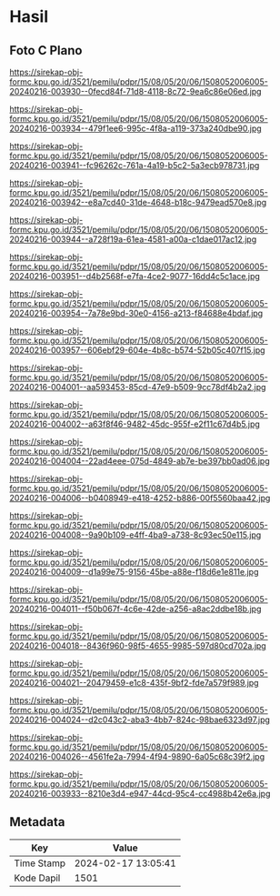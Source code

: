 # Hasil

## Foto C Plano

https://sirekap-obj-formc.kpu.go.id/3521/pemilu/pdpr/15/08/05/20/06/1508052006005-20240216-003930--0fecd84f-71d8-4118-8c72-9ea6c86e06ed.jpg

https://sirekap-obj-formc.kpu.go.id/3521/pemilu/pdpr/15/08/05/20/06/1508052006005-20240216-003934--479f1ee6-995c-4f8a-a119-373a240dbe90.jpg

https://sirekap-obj-formc.kpu.go.id/3521/pemilu/pdpr/15/08/05/20/06/1508052006005-20240216-003941--fc96262c-761a-4a19-b5c2-5a3ecb978731.jpg

https://sirekap-obj-formc.kpu.go.id/3521/pemilu/pdpr/15/08/05/20/06/1508052006005-20240216-003942--e8a7cd40-31de-4648-b18c-9479ead570e8.jpg

https://sirekap-obj-formc.kpu.go.id/3521/pemilu/pdpr/15/08/05/20/06/1508052006005-20240216-003944--a728f19a-61ea-4581-a00a-c1dae017ac12.jpg

https://sirekap-obj-formc.kpu.go.id/3521/pemilu/pdpr/15/08/05/20/06/1508052006005-20240216-003951--d4b2568f-e7fa-4ce2-9077-16dd4c5c1ace.jpg

https://sirekap-obj-formc.kpu.go.id/3521/pemilu/pdpr/15/08/05/20/06/1508052006005-20240216-003954--7a78e9bd-30e0-4156-a213-f84688e4bdaf.jpg

https://sirekap-obj-formc.kpu.go.id/3521/pemilu/pdpr/15/08/05/20/06/1508052006005-20240216-003957--606ebf29-604e-4b8c-b574-52b05c407f15.jpg

https://sirekap-obj-formc.kpu.go.id/3521/pemilu/pdpr/15/08/05/20/06/1508052006005-20240216-004001--aa593453-85cd-47e9-b509-9cc78df4b2a2.jpg

https://sirekap-obj-formc.kpu.go.id/3521/pemilu/pdpr/15/08/05/20/06/1508052006005-20240216-004002--a63f8f46-9482-45dc-955f-e2f11c67d4b5.jpg

https://sirekap-obj-formc.kpu.go.id/3521/pemilu/pdpr/15/08/05/20/06/1508052006005-20240216-004004--22ad4eee-075d-4849-ab7e-be397bb0ad06.jpg

https://sirekap-obj-formc.kpu.go.id/3521/pemilu/pdpr/15/08/05/20/06/1508052006005-20240216-004006--b0408949-e418-4252-b886-00f5560baa42.jpg

https://sirekap-obj-formc.kpu.go.id/3521/pemilu/pdpr/15/08/05/20/06/1508052006005-20240216-004008--9a90b109-e4ff-4ba9-a738-8c93ec50e115.jpg

https://sirekap-obj-formc.kpu.go.id/3521/pemilu/pdpr/15/08/05/20/06/1508052006005-20240216-004009--d1a99e75-9156-45be-a88e-f18d6e1e811e.jpg

https://sirekap-obj-formc.kpu.go.id/3521/pemilu/pdpr/15/08/05/20/06/1508052006005-20240216-004011--f50b067f-4c6e-42de-a256-a8ac2ddbe18b.jpg

https://sirekap-obj-formc.kpu.go.id/3521/pemilu/pdpr/15/08/05/20/06/1508052006005-20240216-004018--8436f960-98f5-4655-9985-597d80cd702a.jpg

https://sirekap-obj-formc.kpu.go.id/3521/pemilu/pdpr/15/08/05/20/06/1508052006005-20240216-004021--20479459-e1c8-435f-9bf2-fde7a579f989.jpg

https://sirekap-obj-formc.kpu.go.id/3521/pemilu/pdpr/15/08/05/20/06/1508052006005-20240216-004024--d2c043c2-aba3-4bb7-824c-98bae6323d97.jpg

https://sirekap-obj-formc.kpu.go.id/3521/pemilu/pdpr/15/08/05/20/06/1508052006005-20240216-004026--4561fe2a-7994-4f94-9890-6a05c68c39f2.jpg

https://sirekap-obj-formc.kpu.go.id/3521/pemilu/pdpr/15/08/05/20/06/1508052006005-20240216-003933--8210e3d4-e947-44cd-95c4-cc4988b42e6a.jpg


## Metadata

| Key        | Value               |
| ---------- | ------------------- |
| Time Stamp | 2024-02-17 13:05:41 |
| Kode Dapil | 1501                |



